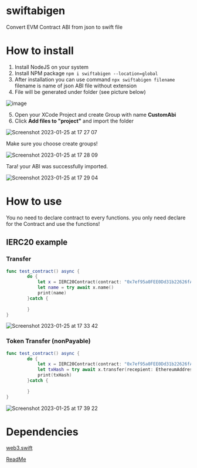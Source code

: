 # swiftabigen
Convert EVM Contract ABI from json to swift file


# How to install
1. Install NodeJS on your system
2. Install NPM package ```npm i swiftabigen --location=global```
3. After installation you can use command ```npx swiftabigen filename``` filename is name of json ABI file without extension
4. File will be generated under folder (see picture below)

![image](https://user-images.githubusercontent.com/86184667/214624360-05bd5dda-8269-47ce-ba16-c2737dc395bc.png)

5. Open your XCode Project and create Group with name **CustomAbi**
6. Click <b>Add files to "project"</b> and import the folder

![Screenshot 2023-01-25 at 17 27 07](https://user-images.githubusercontent.com/86184667/214625677-cf9f41d2-3f0c-4432-96ae-1213e2be1faf.png)

Make sure you choose create groups!

![Screenshot 2023-01-25 at 17 28 09](https://user-images.githubusercontent.com/86184667/214625851-6b6bc628-e5fb-42f2-ae9c-1a5c7cda3807.png)

Tara! your ABI was successfully imported.

![Screenshot 2023-01-25 at 17 29 04](https://user-images.githubusercontent.com/86184667/214626423-7b7a368d-d1a3-41e6-bfef-35161c72e59d.png)


# How to use
You no need to declare contract to every functions. you only need declare for the Contract and use the functions!
## IERC20 example 
### Transfer
```swift
func test_contract() async {
        do {
            let x = IERC20Contract(contract: "0x7ef95a0FEE0Dd31b22626fA2e10Ee6A223F8a684", client: client)
            let name = try await x.name()
            print(name)
        }catch {
            
        }
}
```

![Screenshot 2023-01-25 at 17 33 42](https://user-images.githubusercontent.com/86184667/214627435-7b348f83-3e39-43be-a54c-a0c8f5bad2f5.png)

### Token Transfer (nonPayable)
```swift
func test_contract() async {
        do {
            let x = IERC20Contract(contract: "0x7ef95a0FEE0Dd31b22626fA2e10Ee6A223F8a684", client: client)
            let txHash = try await x.transfer(recepient: EthereumAddress("0x7ef95a0FEE0Dd31b22626fA2e10Ee6A223F8a684"), amount BigUInt(100000000000), account : account)
            print(txHash)
        }catch {
            
        }
}
```

![Screenshot 2023-01-25 at 17 39 22](https://user-images.githubusercontent.com/86184667/214628435-4f785121-8602-44f8-9a65-a7a0cdc6972b.png)

# Dependencies
<a href="https://github.com/argentlabs/web3.swift">web3.swift</a>

<a href="https://github.com/imanrep/swiftabigen#how-to-install">ReadMe</a>

